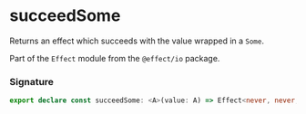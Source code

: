 # succeedSome

Returns an effect which succeeds with the value wrapped in a `Some`.

Part of the `Effect` module from the `@effect/io` package.

### Signature

```typescript
export declare const succeedSome: <A>(value: A) => Effect<never, never, Option.Option<A>>
```

